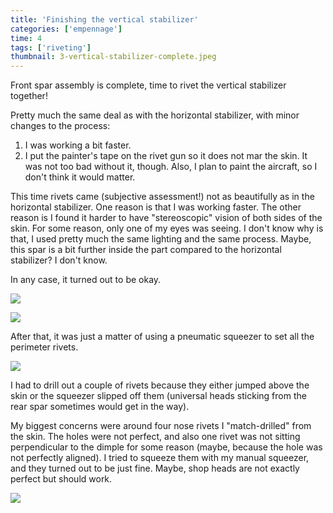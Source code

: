 ```yaml
---
title: 'Finishing the vertical stabilizer'
categories: ['empennage']
time: 4
tags: ['riveting']
thumbnail: 3-vertical-stabilizer-complete.jpeg
---
```


Front spar assembly is complete, time to rivet the vertical stabilizer together!

<!-- more -->

Pretty much the same deal as with the horizontal stabilizer, with minor changes to the process:

1. I was working a bit faster.
2. I put the painter's tape on the rivet gun so it does not mar the skin. It was not too bad without it, though. Also, I plan to paint the aircraft, so I don't think it would matter.

This time rivets came (subjective assessment!) not as beautifully as in the horizontal stabilizer. One reason is that I was working faster. The other reason is I found it harder to have "stereoscopic" vision of both sides of the skin. For some reason, only one of my eyes was seeing. I don't know why is that, I used pretty much the same lighting and the same process. Maybe, this spar is a bit further inside the part compared to the horizontal stabilizer? I don't know.

In any case, it turned out to be okay.

![](0-rivets.jpeg)

![](1-skin-riveted-to-the-front-spar.jpeg)

After that, it was just a matter of using a pneumatic squeezer to set all the perimeter rivets.

![](2-setting-some-random-rivet.jpeg)

I had to drill out a couple of rivets because they either jumped above the skin or the squeezer slipped off them (universal heads sticking from the rear spar sometimes would get in the way).

My biggest concerns were around four nose rivets I "match-drilled" from the skin. The holes were not perfect, and also one rivet was not sitting perpendicular to the dimple for some reason (maybe, because the hole was not perfectly aligned). I tried to squeeze them with my manual squeezer, and they turned out to be just fine. Maybe, shop heads are not exactly perfect but should work.

![](3-vertical-stabilizer-complete.jpeg)
